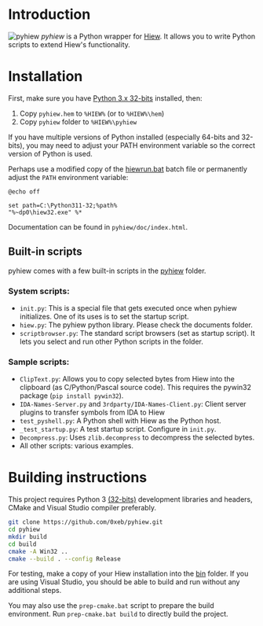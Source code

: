 # Introduction

![pyhiew](src/pyhiew.ico) _pyhiew_ is a Python wrapper for [Hiew](http://hiew.io). It allows you to write Python scripts to extend Hiew's functionality.

# Installation

First, make sure you have [Python 3.x 32-bits](https://www.python.org/ftp/python/3.11.2/python-3.11.2.exe) installed, then:

1. Copy `pyhiew.hem` to `%HIEW%` (or to `%HIEW%\hem`)
2. Copy `pyhiew` folder to `%HIEW%\pyhiew`

If you have multiple versions of Python installed (especially 64-bits and 32-bits), you may need to adjust your PATH environment variable so the correct version of Python is used.

Perhaps use a modified copy of the [hiewrun.bat](bin/hiewrun.bat) batch file or permanently adjust the `PATH` environment variable:

```batch
@echo off

set path=C:\Python311-32;%path%
"%~dp0\hiew32.exe" %*
```

Documentation can be found in `pyhiew/doc/index.html`.

## Built-in scripts

pyhiew comes with a few built-in scripts in the [pyhiew](bin/pyhiew) folder.

### System scripts:

* `init.py`: This is a special file that gets executed once when pyhiew initializes. One of its uses is to set the startup script.
* `hiew.py`: The pyhiew python library. Please check the documents folder.
* `scriptbrowser.py`: The standard script browsers (set as startup script). It lets you select and run other Python scripts in the folder.

### Sample scripts:

* `ClipText.py`: Allows you to copy selected bytes from Hiew into the clipboard (as C/Python/Pascal source code). This requires the pywin32 package (`pip install pywin32`).
* `IDA-Names-Server.py` and `3rdparty/IDA-Names-Client.py`: Client server plugins to transfer symbols from IDA to Hiew
* `test_pyshell.py`: A Python shell with Hiew as the Python host.
* `_test_startup.py`: A test startup script. Configure in `init.py`.
* `Decompress.py`: Uses `zlib.decompress` to decompress the selected bytes.
* All other scripts: various examples.

# Building instructions

This project requires Python 3 [(32-bits)](https://www.python.org/ftp/python/3.11.2/python-3.11.2.exe) development libraries and headers, CMake and Visual Studio compiler preferably.

```bash
git clone https://github.com/0xeb/pyhiew.git
cd pyhiew
mkdir build
cd build
cmake -A Win32 ..
cmake --build . --config Release
```

For testing, make a copy of your Hiew installation into the [bin](bin) folder. If you are using Visual Studio, you should be able to build and run without any additional steps.

You may also use the `prep-cmake.bat` script to prepare the build environment. Run `prep-cmake.bat build` to directly build the project.